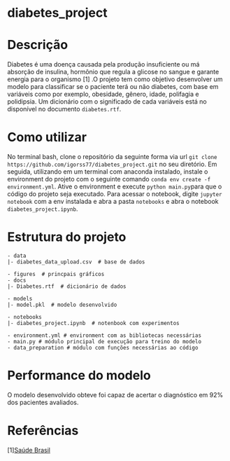# diabetes_project

# Descrição
Diabetes é uma doença causada pela produção insuficiente ou má absorção de insulina, hormônio que regula a glicose no sangue e garante energia para o organismo [1] .O projeto tem como objetivo desenvolver um modelo para classificar se o paciente terá ou não diabetes, com base em variáveis como por exemplo, obesidade, gênero, idade, polifagia e polidipsia. Um dicionário com o significado de cada variáveis está no disponível no documento `diabetes.rtf`.
# Como utilizar
No terminal bash,  clone o repositório da seguinte forma via url `git clone https://github.com/igorss77/diabetes_project.git` no seu diretório.
Em seguida, utilizando em um terminal com anaconda instalado, instale o environment do projeto com o seguinte comando `conda env create -f environment.yml`.
Ative o environment e execute `python main.py`para que o código do projeto seja executado.
Para acessar o notebook, digite `jupyter notebook` com a env instalada e abra a pasta `notebooks` e abra o notebook `diabetes_project.ipynb`.


# Estrutura do projeto
```
- data
|- diabetes_data_upload.csv  # base de dados

- figures  # princpais gráficos 
- docs
|- Diabetes.rtf  # dicionário de dados

- models
|- model.pkl  # modelo desenvolvido

- notebooks
|- diabetes_project.ipynb  # notenbook com experimentos  

- environment.yml # environment com as bibliotecas necessárias
- main.py # módulo principal de execução para treino do modelo
- data_preparation # módulo com funções necessárias ao código
```
# Performance do modelo

O modelo desenvolvido obteve foi capaz de acertar o diagnóstico em 92% dos pacientes avaliados. 

# Referências

[1][Saúde Brasil](http://antigo.saude.gov.br/saude-de-a-z/diabetes#:~:text=Diabetes%20%C3%A9%20uma%20doen%C3%A7a%20causada,das%20c%C3%A9lulas%20do%20nosso%20organismo.)  
